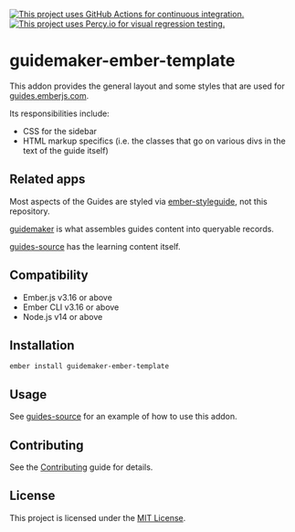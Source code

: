 [![This project uses GitHub Actions for continuous integration.](https://github.com/ember-learn/guidemaker-ember-template/workflows/CI/badge.svg)](https://github.com/ember-learn/guidemaker-ember-template/actions?query=workflow%3ACI)
[![This project uses Percy.io for visual regression testing.](https://percy.io/static/images/percy-badge.svg)](https://percy.io/Ember/guidemaker-ember-template)

# guidemaker-ember-template


This addon provides the general layout and some styles that are used for
[guides.emberjs.com](https://guides.emberjs.com/release).

Its responsibilities include:
- CSS for the sidebar
- HTML markup specifics (i.e. the classes that go on various divs in the text of the
guide itself)

## Related apps

Most aspects of the Guides are styled via
[ember-styleguide](https://github.com/ember-learn/ember-styleguide),
not this repository.

[guidemaker](https://github.com/empress/guidemaker) is what
assembles guides content into queryable records.

[guides-source](https://github.com/ember-learn/guides-source)
has the learning content itself.

## Compatibility

* Ember.js v3.16 or above
* Ember CLI v3.16 or above
* Node.js v14 or above


## Installation

```
ember install guidemaker-ember-template
```


## Usage

See [guides-source](https://github.com/ember-learn/guides-source)
for an example of how to use this addon.


## Contributing

See the [Contributing](CONTRIBUTING.md) guide for details.


## License

This project is licensed under the [MIT License](LICENSE.md).
